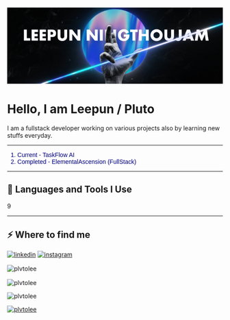 <p><img src="standard (2).gif" /></p>
<h1>Hello, I am Leepun / Pluto</h1>
<p>I am a fullstack developer working on various projects also by learning new stuffs everyday. </p>
<hr>
<ol style="color: navy; font-family: Arial;">
  <li>Current - TaskFlow AI</li>
  <li>Completed - ElementalAscension (FullStack)</li>
</ol>
<hr>
<h2>🚀 Languages and Tools I Use</h2>9
<canvas id="skillsChart"></canvas>
<script src="https://cdn.jsdelivr.net/npm/chart.js"></script>
<script>
const ctx = document.getElementById('skillsChart').getContext('2d');
const skillsChart = new Chart(ctx, {
  type: 'bar',
  data: {
    labels: ['Python', 'C++', 'PHP', 'JavaScript', 'Pandas', 'Seaborn', 'MySQL', 'Linux', 'React', 'HTML5', 'CSS3', 'Selenium', 'React Native', 'Node.js', 'Bootstrap'],
    datasets: [{
      label: 'Proficiency Level',
      data: [90, 80, 70, 85, 88, 75, 70, 90, 85, 80, 80, 65, 70, 75, 80],
      backgroundColor: 'rgba(0, 255, 140, 0.5)',
      borderColor: 'rgba(0, 255, 140, 1)',
      borderWidth: 1
    }]
  },
  options: {
    responsive: true,
    scales: {
      y: {
        beginAtZero: true,
        max: 100
      }
    }
  }
});
</script>

<hr>
<h2>⚡️ Where to find me</h2>
<p><a target="_blank" href="https://www.linkedin.com/in/Leepun Ningthoujam" style="display: inline-block;"><img src="https://img.shields.io/badge/linkedin-logo?style=for-the-badge&logo=linkedin&logoColor=white&color=%230a77b6" alt="linkedin" /></a>
<a target="_blank" href="https://www.instagram.com/wyldlee_" style="display: inline-block;"><img src="https://img.shields.io/badge/instagram-logo?style=for-the-badge&logo=instagram&logoColor=white&color=%23F35369" alt="instagram" /></a></p>
<p><img align="center" src="https://github-readme-stats.vercel.app/api?username=plvtolee&show_icons=true&locale=en" alt="plvtolee" /></p>
<p><img align="center" src="https://github-readme-streak-stats.herokuapp.com/?user=plvtolee&" alt="plvtolee" /></p>
<p><img src="https://github-readme-stats.vercel.app/api/top-langs?username=plvtolee&show_icons=true&locale=en&layout=compact" alt="plvtolee" /></p>
<p><a href="https://github.com/ryo-ma/github-profile-trophy"><img src="https://github-profile-trophy.vercel.app/?username=plvtolee" alt="plvtolee" /></a></p>
